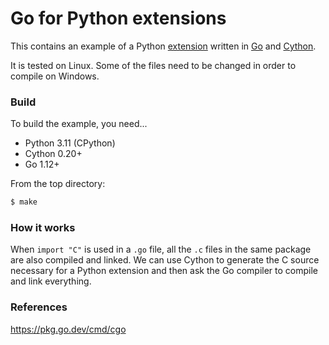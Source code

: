 # Go for Python extensions

This contains an example of a Python [extension](https://docs.python.org/3/extending/extending.html) written in [Go](https://github.com/golang/go) and [Cython](https://github.com/cython/cython).

It is tested on Linux. Some of the files need to be changed in order to compile on Windows.

### Build

To build the example, you need...

+ Python 3.11 (CPython)
+ Cython 0.20+
+ Go 1.12+


From the top directory:

```sh
$ make
```

### How it works

When `import "C"` is used in a `.go` file, all the `.c` files in the same package are also compiled and linked. We can use Cython to generate the C source necessary for a Python extension and then ask the Go compiler to compile and link everything.

### References

<https://pkg.go.dev/cmd/cgo>
